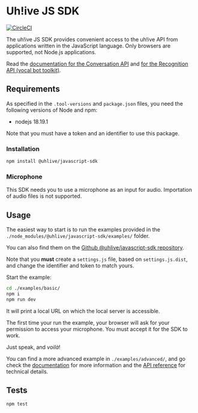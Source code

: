 # Uh!ive JS SDK

[![CircleCI](https://circleci.com/gh/uhlive/javascript-sdk/tree/production.svg?style=svg)](https://circleci.com/gh/uhlive/javascript-sdk/tree/production)

The uh!ive JS SDK provides convenient access to the uh!ive API from
applications written in the JavaScript language. Only browsers are supported,
not Node.js applications.

Read the [documentation for the Conversation
API](https://docs.allo-media.net/live-api/) and [for the Recognition API (vocal
bot toolkit)](https://docs.allo-media.net/stream-api-bots/).

## Requirements

As specified in the `.tool-versions` and `package.json` files, you need the
following versions of Node and npm:

- nodejs 18.19.1

Note that you must have a token and an identifier to use this package.

### Installation

```bash
npm install @uhlive/javascript-sdk
```

### Microphone

This SDK needs you to use a microphone as an input for audio. Importation of
audio files is not supported.

## Usage

The easiest way to start is to run the examples provided in the
`./node_modules/@uhlive/javascript-sdk/examples/` folder.

You can also find them on the [Github @uhlive/javascript-sdk
repository](https://github.com/uhlive/javascript-sdk/tree/production/examples).

Note that you **must** create a `settings.js` file, based on
`settings.js.dist`, and change the identifier and token to match yours.

Start the example:

```bash
cd ./examples/basic/
npm i
npm run dev
```

It will print a local URL on which the local server is accessible.

The first time your run the example, your browser will ask for your permission
to access your microphone. You must accept it for the SDK to work.

Just speak, and *voilà*!

You can find a more advanced example in `./examples/advanced/`, and go check
the
[documentation](https://docs.allo-media.net/live-api/javascript/getting-started/#getting-started)
for more information and the [API
reference](https://docs.allo-media.net/live-api/javascript/api-reference/#api-reference)
for technical details.

## Tests

```bash
npm test
```

